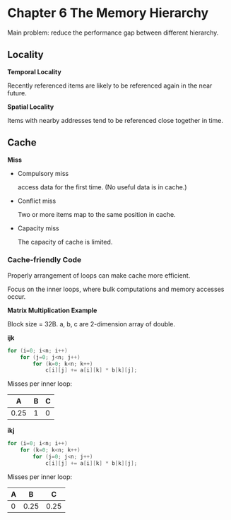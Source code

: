 

# Chapter 6 The Memory Hierarchy

Main problem: reduce the performance gap between different hierarchy.

## Locality

**Temporal Locality**

Recently referenced items are likely to be referenced again in the near future.

**Spatial Locality**

Items with nearby addresses tend to be referenced close together in time.

## Cache

**Miss**

- Compulsory miss

  access data for the first time. (No useful data is in cache.)

- Conflict miss

  Two or more items map to the same position in cache. 

- Capacity miss

  The capacity of cache is limited.

### Cache-friendly Code

Properly arrangement of loops can make cache more efficient.

Focus on the inner loops, where bulk computations and memory accesses occur.

**Matrix Multiplication Example**

Block size = 32B. a, b, c are 2-dimension array of double.

**ijk**

```c
for (i=0; i<n; i++)
    for (j=0; j<n; j++)
        for (k=0; k<n; k++)
            c[i][j] += a[i][k] * b[k][j];
```

Misses per inner loop:

| A    | B    | C    |
| ---- | ---- | ---- |
| 0.25 | 1    | 0    |

**ikj**

```c
for (i=0; i<n; i++)
    for (k=0; k<n; k++)
        for (j=0; j<n; j++)
            c[i][j] += a[i][k] * b[k][j];
```

Misses per inner loop:

| A    | B    | C    |
| ---- | ---- | ---- |
| 0    | 0.25 | 0.25 |


